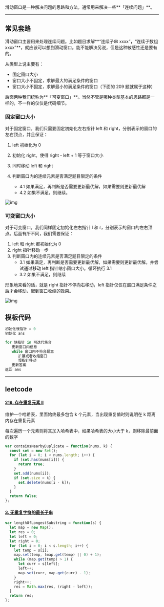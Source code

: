 滑动窗口是一种解决问题的思路和方法，通常用来解决一些**「连续问题」**。

------

## 常见套路

滑动窗口主要用来处理连续问题。比如题目求解**“连续子串 xxxx”**，**“连续子数组 xxxx”**，就应该可以想到滑动窗口。能不能解决另说，但是这种敏感性还是要有的。

从类型上说主要有：

- 固定窗口大小
- 窗口大小不固定，求解最大的满足条件的窗口
- 窗口大小不固定，求解最小的满足条件的窗口（下面的 209 题就属于这种）

后面两种我们统称为**「可变窗口」**。当然不管是哪种类型基本的思路都是一样的，不一样的仅仅是代码细节。

### 固定窗口大小

对于固定窗口，我们只需要固定初始化左右指针 left 和 right，分别表示的窗口的左右顶点，并且保证：

1. left 初始化为 0

2. 初始化 right，使得 right - left + 1 等于窗口大小

3. 同时移动 left 和 right

4. 判断窗口内的连续元素是否满足题目限定的条件

   + 4.1 如果满足，再判断是否需要更新最优解，如果需要则更新最优解

   - 4.2 如果不满足，则继续。

![img](https://tva1.sinaimg.cn/large/007S8ZIlly1ghlugkc80jj308z0d5aaa.jpg)

### 可变窗口大小

对于可变窗口，我们同样固定初始化左右指针 l 和 r，分别表示的窗口的左右顶点。后面有所不同，我们需要保证：

1. left 和 right 都初始化为 0
2. right 指针移动一步
3. 判断窗口内的连续元素是否满足题目限定的条件
   - 3.1 如果满足，再判断是否需要更新最优解，如果需要则更新最优解。并尝试通过移动 left 指针缩小窗口大小。循环执行 3.1
   - 3.2 如果不满足，则继续

形象地来看的话，就是 right 指针不停向右移动，left 指针仅仅在窗口满足条件之后才会移动，起到窗口收缩的效果。

![img](https://tva1.sinaimg.cn/large/007S8ZIlly1ghlugl94y8j30d90d50t5.jpg)



## 模板代码

~~~js
初始化慢指针 = 0
初始化 ans

for 快指针 in 可迭代集合
   更新窗口内信息
   while 窗口内不符合题意
      扩展或者收缩窗口
      慢指针移动
   更新答案
返回 ans
~~~



-------------------------------

## leetcode

#### [219. 存在重复元素 II](https://leetcode.cn/problems/contains-duplicate-ii/)

维护一个哈希表，里面始终最多包含 k 个元素，当出现重复值时则说明在 k 距离内存在重复元素

每次遍历一个元素则将其加入哈希表中，如果哈希表的大小大于 k，则移除最前面的数字

~~~js
var containsNearbyDuplicate = function(nums, k) {
  const set = new Set();
  for (let i = 0; i < nums.length; i++) {
    if (set.has(nums[i])) {
      return true;
    }
    set.add(nums[i]);
    if (set.size > k) {
      set.delete(nums[i - k]);
    }
  }
  return false;
};
~~~



#### [3. 无重复字符的最长子串](https://leetcode.cn/problems/longest-substring-without-repeating-characters/)

~~~js
var lengthOfLongestSubstring = function(s) {
  let map = new Map();
  let res = 0;
  let left = 0;
  let right = 0;
  for (let i = 0; i < s.length; i++) {
    let temp = s[i];
    map.set(temp, (map.get(temp) || 0) + 1);
    while (map.get(temp) > 1) {
      let curr = s[left];
      left++;
      map.set(curr, map.get(curr) - 1);
    }
    right++;
    res = Math.max(res, (right - left));
  }
  return res;
};
~~~





















